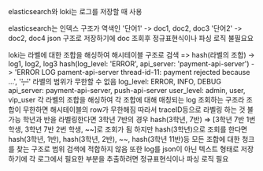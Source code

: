 elasticsearch와 loki는 로그를 저장할 때 사용

elasticsearch는 인덱스 구조가 역색인
'단어1' -> doc1, doc2, doc3
'단어2' -> doc2, doc4
json 구조로 저장하기에 doc 조회후 정규표현식이나 파싱 로직 불필요요

loki는 라벨에 대한 조합을 해싱하여 해시테이블 구조로 검색 => hash(라벨의 조합) -> log1, log2, log3
hash(log_level: 'ERROR', api_server: 'payment-api-server') - > 'ERROR LOG pament-api-server thread-id-11: payment rejected because ...', '~~', '~~'
라벨의 범위가 무한할 수 없음
log_level: ERROR, INFO, DEBUG
api_server: payment-api-server, push-api-server
user_level: admin, user, vip_user
각 라벨의 조합을 해싱하여 각 조합에 대해 매칭되는 log 조회하는 구조라 조합이 무한하면 해시테이블의 row가 무한해짐 따라서 traceID등으로 라벨링 하는 것 불가능
학년과 반을 라벨링한다면 3학년 7반의 경우 hash(3학년, 7반) => [3학년 7반 1번 학생, 3학년 7반 2번 학생, ~~]로 조회가 됨
하지만 hash(3학년)으로 조회를 한다면 hash(3학년, 1반), hash(3학년, 2반), ~~, hash(3학년 11반)등 모든 조합에 대한 청크를 찾는 구조로 범위 검색에 적합하지 않음
또한 log를 json이 아닌 텍스트 형태로 저장하기에 각 로그에서 필요한 부분을 추출하려면 정규표현식이나 파싱 로직 필요